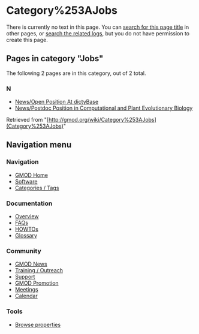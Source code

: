 



<span id="top"></span>




# <span dir="auto">Category%253AJobs</span>











There is currently no text in this page. You can [search for this page
title](Special%253ASearch/Jobs "Special%253ASearch/Jobs") in other pages, or
<span class="plainlinks"><a
href="http://gmod.org/mediawiki/index.php?title=Special:Log&amp;page=Category%253AJobs"
class="external text" rel="nofollow">search the related logs</a></span>,
but you do not have permission to create this page.




## Pages in category "Jobs"

The following 2 pages are in this category, out of 2 total.



### N

- [News/Open Position At
  dictyBase](News/Open_Position_At_dictyBase "News/Open Position At dictyBase")
- [News/Postdoc Position in Computational and Plant Evolutionary
  Biology](News/Postdoc_Position_in_Computational_and_Plant_Evolutionary_Biology "News/Postdoc Position in Computational and Plant Evolutionary Biology")





Retrieved from "[http://gmod.org/wiki/Category%253AJobs](Category%253AJobs)"





## Navigation menu









### Navigation



- <span id="n-GMOD-Home">[GMOD Home](Main_Page)</span>
- <span id="n-Software">[Software](GMOD_Components)</span>
- <span id="n-Categories-.2F-Tags">[Categories /
  Tags](Categories)</span>




### Documentation



- <span id="n-Overview">[Overview](Overview)</span>
- <span id="n-FAQs">[FAQs](Category%253AFAQ)</span>
- <span id="n-HOWTOs">[HOWTOs](Category%253AHOWTO)</span>
- <span id="n-Glossary">[Glossary](Glossary)</span>




### Community



- <span id="n-GMOD-News">[GMOD News](GMOD_News)</span>
- <span id="n-Training-.2F-Outreach">[Training /
  Outreach](Training_and_Outreach)</span>
- <span id="n-Support">[Support](Support)</span>
- <span id="n-GMOD-Promotion">[GMOD Promotion](GMOD_Promotion)</span>
- <span id="n-Meetings">[Meetings](Meetings)</span>
- <span id="n-Calendar">[Calendar](Calendar)</span>




### Tools

- <span id="t-smwbrowselink"><a href="Special%253ABrowse/Category%253AJobs" rel="smw-browse">Browse
  properties</a></span>





<!-- -->




